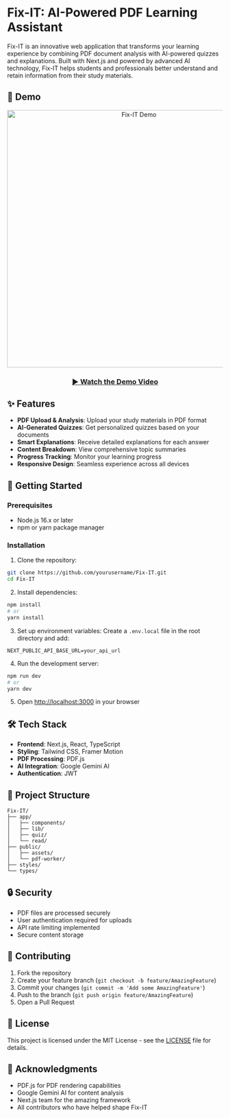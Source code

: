# Fix-IT: AI-Powered PDF Learning Assistant

Fix-IT is an innovative web application that transforms your learning experience by combining PDF document analysis with AI-powered quizzes and explanations. Built with Next.js and powered by advanced AI technology, Fix-IT helps students and professionals better understand and retain information from their study materials.

## 🎥 Demo

<div align="center">
  <a href="https://youtu.be/ySjlmMeUvAI">
    <img src="https://img.youtube.com/vi/ySjlmMeUvAI/maxresdefault.jpg" alt="Fix-IT Demo" width="600">
  </a>
  
  <h3>
    <a href="https://youtu.be/ySjlmMeUvAI">
      ▶️ Watch the Demo Video
    </a>
  </h3>
</div>

## ✨ Features

- **PDF Upload & Analysis**: Upload your study materials in PDF format
- **AI-Generated Quizzes**: Get personalized quizzes based on your documents
- **Smart Explanations**: Receive detailed explanations for each answer
- **Content Breakdown**: View comprehensive topic summaries
- **Progress Tracking**: Monitor your learning progress
- **Responsive Design**: Seamless experience across all devices

## 🚀 Getting Started

### Prerequisites

- Node.js 16.x or later
- npm or yarn package manager

### Installation

1. Clone the repository:
```bash
git clone https://github.com/yourusername/Fix-IT.git
cd Fix-IT
```

2. Install dependencies:
```bash
npm install
# or
yarn install
```

3. Set up environment variables:
Create a `.env.local` file in the root directory and add:
```env
NEXT_PUBLIC_API_BASE_URL=your_api_url
```

4. Run the development server:
```bash
npm run dev
# or
yarn dev
```

5. Open [http://localhost:3000](http://localhost:3000) in your browser

## 🛠️ Tech Stack

- **Frontend**: Next.js, React, TypeScript
- **Styling**: Tailwind CSS, Framer Motion
- **PDF Processing**: PDF.js
- **AI Integration**: Google Gemini AI
- **Authentication**: JWT

## 📁 Project Structure

```
Fix-IT/
├── app/
│   ├── components/
│   ├── lib/
│   ├── quiz/
│   └── read/
├── public/
│   ├── assets/
│   └── pdf-worker/
├── styles/
└── types/
```

## 🔒 Security

- PDF files are processed securely
- User authentication required for uploads
- API rate limiting implemented
- Secure content storage

## 🤝 Contributing

1. Fork the repository
2. Create your feature branch (`git checkout -b feature/AmazingFeature`)
3. Commit your changes (`git commit -m 'Add some AmazingFeature'`)
4. Push to the branch (`git push origin feature/AmazingFeature`)
5. Open a Pull Request

## 📝 License

This project is licensed under the MIT License - see the [LICENSE](LICENSE) file for details.


## 🙏 Acknowledgments

- PDF.js for PDF rendering capabilities
- Google Gemini AI for content analysis
- Next.js team for the amazing framework
- All contributors who have helped shape Fix-IT

